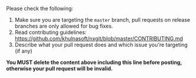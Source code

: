 Please check the following:

1. Make sure you are targeting the `master` branch, pull requests on release branches are only allowed for bug fixes.
2. Read contributing guidelines: https://github.com/khulnasoft/nxgit/blob/master/CONTRIBUTING.md
3. Describe what your pull request does and which issue you're targeting (if any)

**You MUST delete the content above including this line before posting, otherwise your pull request will be invalid.**
